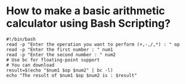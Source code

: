 <!---->
# How to make a basic arithmetic calculator using Bash Scripting?
```
#!/bin/bash
read -p "Enter the operation you want to perform (+,-,/,*) : " op
read -p "Enter the first number : " num1
read -p "Enter the second number : " num2
# Use bc for floating-point support
# You can download 
result=$(echo "$num1 $op $num2" | bc -l)
echo "The result of $num1 $op $num2 is : $result"
```
<!---->
<!---->
<!---->
<!---->
<!-- End of File -->